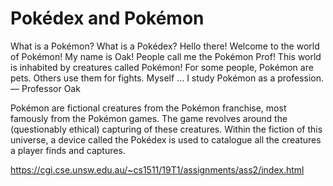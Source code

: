 # Pokédex and Pokémon
What is a Pokémon? What is a Pokédex?
Hello there! Welcome to the world of Pokémon! My name is Oak! People call me the Pokémon Prof! This world is inhabited by creatures called Pokémon! For some people, Pokémon are pets. Others use them for fights. Myself ... I study Pokémon as a profession. — Professor Oak

Pokémon are fictional creatures from the Pokémon franchise, most famously from the Pokémon games. The game revolves around the (questionably ethical) capturing of these creatures. Within the fiction of this universe, a device called the Pokédex is used to catalogue all the creatures a player finds and captures.

https://cgi.cse.unsw.edu.au/~cs1511/19T1/assignments/ass2/index.html
